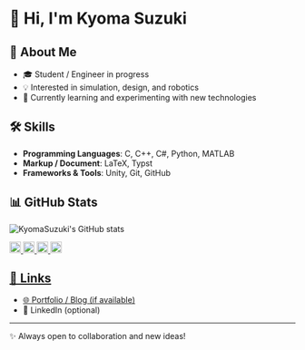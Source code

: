 # 👋 Hi, I'm Kyoma Suzuki

## 🚀 About Me
- 🎓 Student / Engineer in progress  
- 💡 Interested in simulation, design, and robotics  
- 🌱 Currently learning and experimenting with new technologies  

## 🛠 Skills
- **Programming Languages**: C, C++, C#, Python, MATLAB  
- **Markup / Document**: LaTeX, Typst  
- **Frameworks & Tools**: Unity, Git, GitHub  

## 📊 GitHub Stats
![KyomaSuzuki's GitHub stats](https://github-readme-stats.vercel.app/api?username=KyomaSuzuki&show_icons=true&theme=tokyonight)


<p align="left">
  <a href="https://github.com/KyomaSuzuki">
    <img height="20" src="https://komarev.com/ghpvc/?username=KyomaSuzuki" />
  </a>
  <a href="https://github.com/KyomaSuzuki">
    <img height="20" src="https://img.shields.io/github/followers/KyomaSuzuki?label=follow&logo=github&style=flat" />
  </a>
  <a href="http://qiita.com/KyomaSuzuki">
    <img height="20" src="https://qiita-badge.apiapi.app/s/KyomaSuzuki/posts.svg" />
  </a>
  <a href="http://qiita.com/KyomaSuzuki">
    <img height="20" src="https://qiita-badge.apiapi.app/s/KyomaSuzuki/contributions.svg" />
</p>

## 🔗 Links
- 🌐 [Portfolio / Blog (if available)](https://github.com/KyomaSuzuki)  
- 💼 LinkedIn (optional)  
                
---
✨ Always open to collaboration and new ideas!
